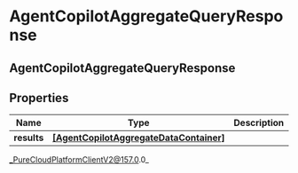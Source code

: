 # AgentCopilotAggregateQueryResponse

## AgentCopilotAggregateQueryResponse

## Properties

|Name | Type | Description | Notes|
|------------ | ------------- | ------------- | -------------|
| **results** | [**[AgentCopilotAggregateDataContainer]**](AgentCopilotAggregateDataContainer) |  | [optional] |



_PureCloudPlatformClientV2@157.0.0_
